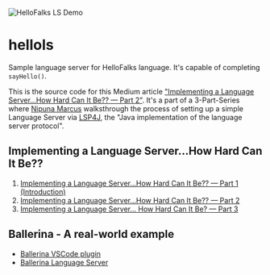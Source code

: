 ![HelloFalks LS Demo](https://miro.medium.com/max/1400/1*rMOMMXceF_56It3vwAtD4Q.gif)
# hellols
Sample language server for HelloFalks language. It's capable of completing `sayHello()`.

This is the source code for this Medium article ["Implementing a Language Server…How Hard Can It Be?? — Part 2"](https://medium.com/ballerina-techblog/implementing-a-language-server-how-hard-can-it-be-part-2-fa65a741aa23). It's a part of a 3-Part-Series where [Nipuna Marcus](https://medium.com/@nipunamarcus2) walksthrough the process of setting up a simple Language Server via [LSP4J](https://github.com/eclipse/lsp4j), the "Java implementation of the language server protocol".

## Implementing a Language Server…How Hard Can It Be??
1. [Implementing a Language Server…How Hard Can It Be?? — Part 1 (Introduction)](https://medium.com/ballerina-techblog/implementing-a-language-server-how-hard-can-it-be-part-1-introduction-c915d2437076)
2. [Implementing a Language Server…How Hard Can It Be?? — Part 2](https://medium.com/ballerina-techblog/implementing-a-language-server-how-hard-can-it-be-part-2-fa65a741aa23)
3. [Implementing a Language Server… How Hard Can It Be? — Part 3](https://medium.com/ballerina-techblog/implementing-a-language-server-how-hard-can-it-be-part-3-7269962498ac)

## Ballerina - A real-world example
- [Ballerina VSCode plugin](https://github.com/ballerina-platform/ballerina-lang/tree/master/tool-plugins/vscode)
- [Ballerina Language Server](https://github.com/ballerina-platform/ballerina-lang/tree/master/language-server)
